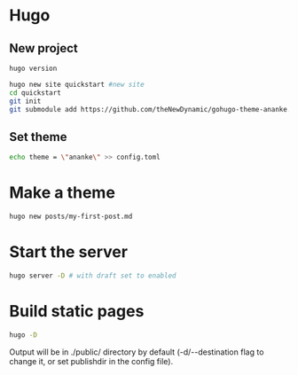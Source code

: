 # Hugo

## New project
```bash
hugo version

hugo new site quickstart #new site
cd quickstart
git init
git submodule add https://github.com/theNewDynamic/gohugo-theme-ananke.git themes/ananke #more themes: https://github.com/gohugoio/hugoThemes
```

## Set theme
```bash
echo theme = \"ananke\" >> config.toml
```

# Make a theme
```bash
hugo new posts/my-first-post.md
```

# Start the server
```bash
hugo server -D # with draft set to enabled
```

# Build static pages
```bash
hugo -D
```
Output will be in ./public/ directory by default (-d/--destination flag to change it, or set publishdir in the config file).
